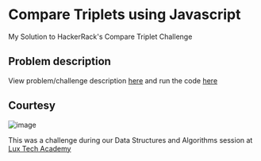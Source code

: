 # Compare Triplets using Javascript

My Solution to HackerRack's Compare Triplet Challenge

## Problem description

View problem/challenge description [here](https://www.hackerrank.com/challenges/compare-the-triplets/problem) and run the code [here](https://replit.com/@Nems1/Lux-tech-CompTriplets#script.js)

## Courtesy

![image](https://user-images.githubusercontent.com/19888682/176057062-fa062878-2803-4df6-b2e6-a144b852b2bb.png)

This was a challenge during our Data Structures and Algorithms session at [Lux Tech Academy](https://twitter.com/lux_academy)
